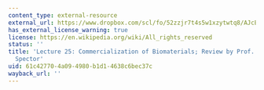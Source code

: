 ```yaml
---
content_type: external-resource
external_url: https://www.dropbox.com/scl/fo/52zzjr7t4s5w1xzytwtq8/AJcEtK_TPtYGIkPyFJA2vC0/Lecture%20Recordings?dl=0&preview=2022-12-8_Review%3B+Commercialization+of+Biomaterials+%28Yannas+and+Spector%29.mp4&rlkey=qojtvzyd9q8cpudjtvj939i69&subfolder_nav_tracking=1
has_external_license_warning: true
license: https://en.wikipedia.org/wiki/All_rights_reserved
status: ''
title: 'Lecture 25: Commercialization of Biomaterials; Review by Prof. Yannas and
  Spector'
uid: 61c42770-4a09-4980-b1d1-4638c6bec37c
wayback_url: ''
---
```

